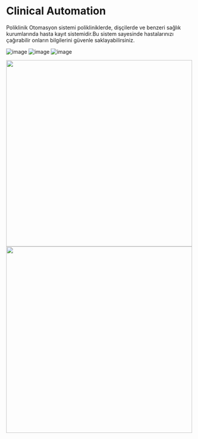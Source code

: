 # Clinical Automation

Poliklinik Otomasyon sistemi polikliniklerde, dişçilerde ve benzeri sağlık kurumlarında hasta kayıt sistemidir.Bu sistem sayesinde hastalarınızı çağırabilir onların bilgilerini güvenle saklayabilirsiniz.

![image](https://user-images.githubusercontent.com/18555532/193419748-6abbd471-fcca-433b-9399-dd5fd6ef78c5.png)
![image](https://user-images.githubusercontent.com/18555532/193419785-e5fb5646-17c2-4436-81bc-764971ffe516.png)
![image](https://user-images.githubusercontent.com/18555532/193419794-9caecfbb-ba8b-4b94-abaa-f3dbe871fd41.png)

<img src="https://user-images.githubusercontent.com/18555532/193419733-76b87879-c062-4607-8e6d-59ddd8b4b73f.png" height="500">
<img src="https://user-images.githubusercontent.com/18555532/193419776-6d5e733d-75c2-455b-b53b-a689a50d3026.png" height="500">
